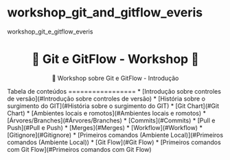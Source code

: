 # workshop_git_and_gitflow_everis
workshop_git_e_gitflow_everis

<h1 align="center">
    <a>🚀 Git e GitFlow - Workshop 🚀</a>
</h1>
<p align="center">🚀 Workshop sobre Git e GitFlow - Introdução</p>
Tabela de conteúdos
=================
<!--ts-->
   * [Introdução sobre controles de versão](#Introdução sobre controles de versão)
   * [História sobre o surgimento do GIT](#História sobre o surgimento do GIT)
   * [Git Chart](#Git Chart)
   * [Ambientes locais e romotos](#Ambientes locais e romotos)
   * [Árvores/Branches](#Árvores/Branches)
   * [Commits](#Commits)
   * [Pull e Push](#Pull e Push)
   * [Merges](#Merges)
   * [Workflow](#Workflow)
   * [Gitignore](#Gitignore)
   * [Primeiros comandos (Ambiente Local)](#Primeiros comandos (Ambiente Local))
   * [Git Flow](#Git Flow)
   * [Primeiros comandos com Git Flow](#Primeiros comandos com Git Flow)
<!--te-->
